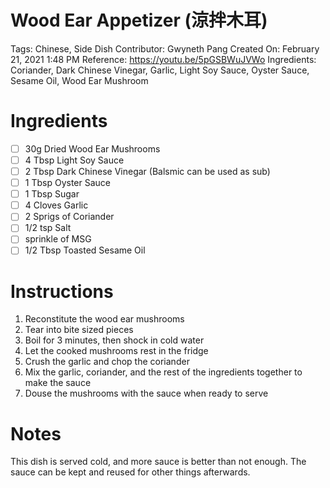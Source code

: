 # Wood Ear Appetizer (涼拌木耳)

Tags: Chinese, Side Dish
Contributor: Gwyneth Pang
Created On: February 21, 2021 1:48 PM
Reference: https://youtu.be/5pGSBWuJVWo
Ingredients: Coriander, Dark Chinese Vinegar, Garlic, Light Soy Sauce, Oyster Sauce, Sesame Oil, Wood Ear Mushroom

# Ingredients

- [ ]  30g Dried Wood Ear Mushrooms
- [ ]  4 Tbsp Light Soy Sauce
- [ ]  2 Tbsp Dark Chinese Vinegar (Balsmic can be used as sub)
- [ ]  1 Tbsp Oyster Sauce
- [ ]  1 Tbsp Sugar
- [ ]  4 Cloves Garlic
- [ ]  2 Sprigs of Coriander
- [ ]  1/2 tsp Salt
- [ ]  sprinkle of MSG
- [ ]  1/2 Tbsp Toasted Sesame Oil

# Instructions

1. Reconstitute the wood ear mushrooms
2. Tear into bite sized pieces
3. Boil for 3 minutes, then shock in cold water
4. Let the cooked mushrooms rest in the fridge
5. Crush the garlic and  chop the coriander
6. Mix the garlic, coriander, and the rest of the ingredients together to make the sauce
7. Douse the mushrooms with the sauce when ready to serve

# Notes

This dish is served cold, and more sauce is better than not enough. The sauce can be kept and reused for other things afterwards.